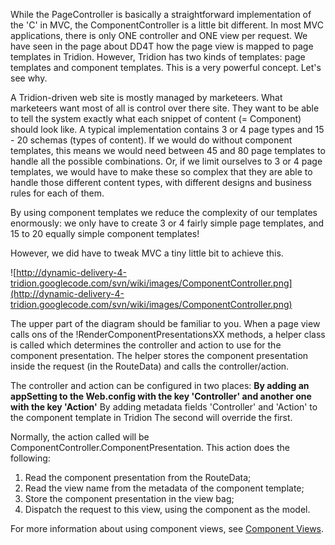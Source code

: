 While the PageController is basically a straightforward implementation of the 'C' in MVC, the ComponentController is a little bit different. In most MVC applications, there is only ONE controller and ONE view per request. We have seen in the page about DD4T how the page view is mapped to page templates in Tridion. However, Tridion has two kinds of templates: page templates and component templates. This is a very powerful concept. Let's see why.

A Tridion-driven web site is mostly managed by marketeers. What marketeers want most of all is control over there site. They want to be able to tell the system exactly what each snippet of content (= Component) should look like.
A typical implementation contains 3 or 4 page types and 15 - 20 schemas (types of content). If we would do without component templates, this means we would need between 45 and 80 page templates to handle all the possible combinations. Or, if we limit ourselves to 3 or 4 page templates, we would have to make these so complex that they are able to handle those different content types, with different designs and business rules for each of them.

By using component templates we reduce the complexity of our templates enormously: we only have to create 3 or 4 fairly simple page templates, and 15 to 20 equally simple component templates!

However, we did have to tweak MVC a tiny little bit to achieve this.

![http://dynamic-delivery-4-tridion.googlecode.com/svn/wiki/images/ComponentController.png](http://dynamic-delivery-4-tridion.googlecode.com/svn/wiki/images/ComponentController.png)


The upper part of the diagram should be familiar to you. When a page view calls ons of the !RenderComponentPresentationsXX methods, a helper class is called which determines the controller and action to use for the component presentation. The helper stores the component presentation inside the request (in the RouteData) and calls the controller/action.

The controller and action can be configured in two places:
**By adding an appSetting to the Web.config with the key 'Controller' and another one with the key 'Action'** By adding metadata fields 'Controller' and 'Action' to the component template in Tridion
The second will override the first.

Normally, the action called will be ComponentController.ComponentPresentation. This action does the following:

  1. Read the component presentation from the RouteData;
  1. Read the view name from the metadata of the component template;
  1. Store the component presentation in the view bag;
  1. Dispatch the request to this view, using the component as the model.

For more information about using component views, see [Component Views](http://code.google.com/p/dynamic-delivery-4-tridion/wiki/26_ComponentViews).